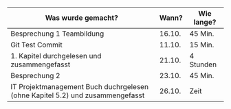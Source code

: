Was wurde gemacht? | Wann? | Wie lange?
--- | --- | ---
Besprechung 1 Teambildung| 16.10. |45 Min.
Git Test Commit | 11.10. | 15 Min.
1. Kapitel durchgelesen und zusammengefasst | 21.10. | 4 Stunden
Besprechung 2|  23.10. | 45 Min.
IT Projektmanagement Buch duchrgelesen (ohne Kapitel 5.2) und zusammengefasst | 26.10. | Zeit
